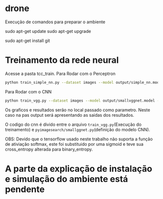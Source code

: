 # drone
Execução de comandos para preparar o ambiente

sudo apt-get update
sudo apt-get upgrade

sudo apt-get install git

# Treinamento da rede neural
Acesse a pasta tcc_train.
Para Rodar com o Perceptron
```bash
python train_simple_nn.py --dataset images --model output/simple_nn.model --label-bin output/simple_nn_lb.pickle --plot output/simple_nn_plot.png
```

Para Rodar com o CNN
```bash
python train_vgg.py --dataset images --model output/smallvggnet.model --label-bin output/smallvggnet_lb.pickle --plot output/smallvggnet_plot.png
```

Os graficos e resultados serão no local passado como parametro. Neste caso na pas output será apresentando as saidas dos resultados.

O codigo do cnn é divido entre o arquivo ```train_vgg.py```(Execução do treinamento) e ```pyimagesearch/smallggnet.py```(definição do modelo CNN).

OBS: Devido que o tensorflow usado neste trabalho não suporta a função de ativiação softmax, este foi substituido por uma sigmoid e teve sua cross_entropy alterada para binary_entropy.

# A parte da explicação de instalação e simulação do ambiente está pendente
